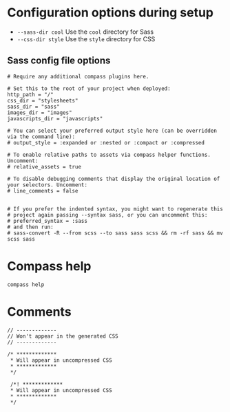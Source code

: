 # Configuration options during setup

* ```--sass-dir cool``` Use the ```cool``` directory for Sass
* ```--css-dir style``` Use the ```style``` directory for CSS


## Sass config file options

```
# Require any additional compass plugins here.

# Set this to the root of your project when deployed:
http_path = "/"
css_dir = "stylesheets"
sass_dir = "sass"
images_dir = "images"
javascripts_dir = "javascripts"

# You can select your preferred output style here (can be overridden via the command line):
# output_style = :expanded or :nested or :compact or :compressed

# To enable relative paths to assets via compass helper functions. Uncomment:
# relative_assets = true

# To disable debugging comments that display the original location of your selectors. Uncomment:
# line_comments = false


# If you prefer the indented syntax, you might want to regenerate this
# project again passing --syntax sass, or you can uncomment this:
# preferred_syntax = :sass
# and then run:
# sass-convert -R --from scss --to sass sass scss && rm -rf sass && mv scss sass
```

# Compass help

```
compass help
```

# Comments

```
// -------------
// Won't appear in the generated CSS
// -------------

/* *************
 * Will appear in uncompressed CSS
 * *************
 */
 
 /*! *************
 * Will appear in uncompressed CSS
 * *************
 */
 
 
```